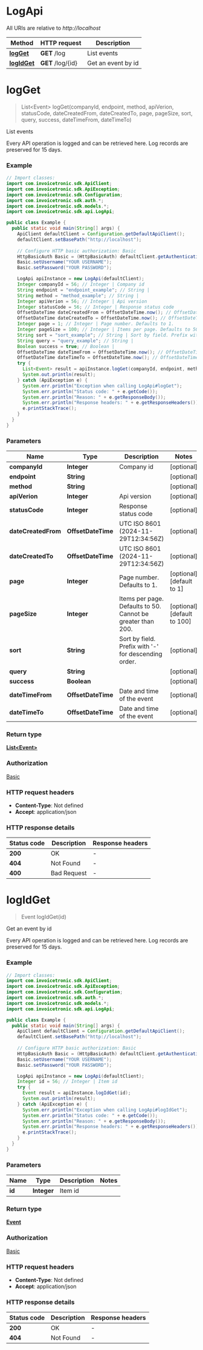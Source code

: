 # LogApi

All URIs are relative to *http://localhost*

| Method | HTTP request | Description |
|------------- | ------------- | -------------|
| [**logGet**](LogApi.md#logGet) | **GET** /log | List events |
| [**logIdGet**](LogApi.md#logIdGet) | **GET** /log/{id} | Get an event by id |


<a id="logGet"></a>
# **logGet**
> List&lt;Event&gt; logGet(companyId, endpoint, method, apiVerion, statusCode, dateCreatedFrom, dateCreatedTo, page, pageSize, sort, query, success, dateTimeFrom, dateTimeTo)

List events

Every API operation is logged and can be retrieved here. Log records are preserved for 15 days.

### Example
```java
// Import classes:
import com.invoicetronic.sdk.ApiClient;
import com.invoicetronic.sdk.ApiException;
import com.invoicetronic.sdk.Configuration;
import com.invoicetronic.sdk.auth.*;
import com.invoicetronic.sdk.models.*;
import com.invoicetronic.sdk.api.LogApi;

public class Example {
  public static void main(String[] args) {
    ApiClient defaultClient = Configuration.getDefaultApiClient();
    defaultClient.setBasePath("http://localhost");
    
    // Configure HTTP basic authorization: Basic
    HttpBasicAuth Basic = (HttpBasicAuth) defaultClient.getAuthentication("Basic");
    Basic.setUsername("YOUR USERNAME");
    Basic.setPassword("YOUR PASSWORD");

    LogApi apiInstance = new LogApi(defaultClient);
    Integer companyId = 56; // Integer | Company id
    String endpoint = "endpoint_example"; // String | 
    String method = "method_example"; // String | 
    Integer apiVerion = 56; // Integer | Api version
    Integer statusCode = 56; // Integer | Response status code
    OffsetDateTime dateCreatedFrom = OffsetDateTime.now(); // OffsetDateTime | UTC ISO 8601 (2024-11-29T12:34:56Z)
    OffsetDateTime dateCreatedTo = OffsetDateTime.now(); // OffsetDateTime | UTC ISO 8601 (2024-11-29T12:34:56Z)
    Integer page = 1; // Integer | Page number. Defaults to 1.
    Integer pageSize = 100; // Integer | Items per page. Defaults to 50. Cannot be greater than 200.
    String sort = "sort_example"; // String | Sort by field. Prefix with '-' for descending order.
    String query = "query_example"; // String | 
    Boolean success = true; // Boolean | 
    OffsetDateTime dateTimeFrom = OffsetDateTime.now(); // OffsetDateTime | Date and time of the event
    OffsetDateTime dateTimeTo = OffsetDateTime.now(); // OffsetDateTime | Date and time of the event
    try {
      List<Event> result = apiInstance.logGet(companyId, endpoint, method, apiVerion, statusCode, dateCreatedFrom, dateCreatedTo, page, pageSize, sort, query, success, dateTimeFrom, dateTimeTo);
      System.out.println(result);
    } catch (ApiException e) {
      System.err.println("Exception when calling LogApi#logGet");
      System.err.println("Status code: " + e.getCode());
      System.err.println("Reason: " + e.getResponseBody());
      System.err.println("Response headers: " + e.getResponseHeaders());
      e.printStackTrace();
    }
  }
}
```

### Parameters

| Name | Type | Description  | Notes |
|------------- | ------------- | ------------- | -------------|
| **companyId** | **Integer**| Company id | [optional] |
| **endpoint** | **String**|  | [optional] |
| **method** | **String**|  | [optional] |
| **apiVerion** | **Integer**| Api version | [optional] |
| **statusCode** | **Integer**| Response status code | [optional] |
| **dateCreatedFrom** | **OffsetDateTime**| UTC ISO 8601 (2024-11-29T12:34:56Z) | [optional] |
| **dateCreatedTo** | **OffsetDateTime**| UTC ISO 8601 (2024-11-29T12:34:56Z) | [optional] |
| **page** | **Integer**| Page number. Defaults to 1. | [optional] [default to 1] |
| **pageSize** | **Integer**| Items per page. Defaults to 50. Cannot be greater than 200. | [optional] [default to 100] |
| **sort** | **String**| Sort by field. Prefix with &#39;-&#39; for descending order. | [optional] |
| **query** | **String**|  | [optional] |
| **success** | **Boolean**|  | [optional] |
| **dateTimeFrom** | **OffsetDateTime**| Date and time of the event | [optional] |
| **dateTimeTo** | **OffsetDateTime**| Date and time of the event | [optional] |

### Return type

[**List&lt;Event&gt;**](Event.md)

### Authorization

[Basic](../README.md#Basic)

### HTTP request headers

 - **Content-Type**: Not defined
 - **Accept**: application/json

### HTTP response details
| Status code | Description | Response headers |
|-------------|-------------|------------------|
| **200** | OK |  -  |
| **404** | Not Found |  -  |
| **400** | Bad Request |  -  |

<a id="logIdGet"></a>
# **logIdGet**
> Event logIdGet(id)

Get an event by id

Every API operation is logged and can be retrieved here. Log records are preserved for 15 days.

### Example
```java
// Import classes:
import com.invoicetronic.sdk.ApiClient;
import com.invoicetronic.sdk.ApiException;
import com.invoicetronic.sdk.Configuration;
import com.invoicetronic.sdk.auth.*;
import com.invoicetronic.sdk.models.*;
import com.invoicetronic.sdk.api.LogApi;

public class Example {
  public static void main(String[] args) {
    ApiClient defaultClient = Configuration.getDefaultApiClient();
    defaultClient.setBasePath("http://localhost");
    
    // Configure HTTP basic authorization: Basic
    HttpBasicAuth Basic = (HttpBasicAuth) defaultClient.getAuthentication("Basic");
    Basic.setUsername("YOUR USERNAME");
    Basic.setPassword("YOUR PASSWORD");

    LogApi apiInstance = new LogApi(defaultClient);
    Integer id = 56; // Integer | Item id
    try {
      Event result = apiInstance.logIdGet(id);
      System.out.println(result);
    } catch (ApiException e) {
      System.err.println("Exception when calling LogApi#logIdGet");
      System.err.println("Status code: " + e.getCode());
      System.err.println("Reason: " + e.getResponseBody());
      System.err.println("Response headers: " + e.getResponseHeaders());
      e.printStackTrace();
    }
  }
}
```

### Parameters

| Name | Type | Description  | Notes |
|------------- | ------------- | ------------- | -------------|
| **id** | **Integer**| Item id | |

### Return type

[**Event**](Event.md)

### Authorization

[Basic](../README.md#Basic)

### HTTP request headers

 - **Content-Type**: Not defined
 - **Accept**: application/json

### HTTP response details
| Status code | Description | Response headers |
|-------------|-------------|------------------|
| **200** | OK |  -  |
| **404** | Not Found |  -  |

